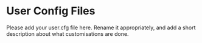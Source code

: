 # User Config Files
Please add your user.cfg file here.
Rename it appropriately, and add a short description about what customisations are done.